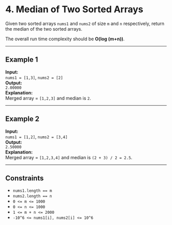 # 4. Median of Two Sorted Arrays

Given two sorted arrays `nums1` and `nums2` of size `m` and `n` respectively, return the median of the two sorted arrays.

The overall run time complexity should be **O(log (m+n))**.

---

## Example 1

**Input:**  
`nums1 = [1,3]`, `nums2 = [2]`  
**Output:**  
`2.00000`  
**Explanation:**  
Merged array = `[1,2,3]` and median is `2`.

---

## Example 2

**Input:**  
`nums1 = [1,2]`, `nums2 = [3,4]`  
**Output:**  
`2.50000`  
**Explanation:**  
Merged array = `[1,2,3,4]` and median is `(2 + 3) / 2 = 2.5`.

---

## Constraints

- `nums1.length == m`
- `nums2.length == n`
- `0 <= m <= 1000`
- `0 <= n <= 1000`
- `1 <= m + n <= 2000`
- `-10^6 <= nums1[i], nums2[i] <= 10^6`